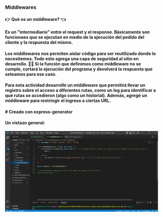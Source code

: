 ### Middlewares
####  👉 Qué es un middleware? 👈 
#### Es un "intermediario" entre el request y el response. Básicamente son funcionaes que se ejecutan en medio de la ejecución del pedido del cliente y la respuesta del mismo.  
#### Los middlewares nos permiten aislar código para ser reutilizado donde lo necesitemos. Todo esto agrega una capa de seguridad al sitio en desarrollo. 🔐🔐 Si la función que definimos como middleware no se cumple, cortará la ejecución del programa y devolverá la respuesta que seteamos para ese caso. 
#### Para esta actividad desarrollé un middleware que permitirá llevar un registro sobre el acceso a diferentes rutas, como un log para identificar a qué rutas se accedieron (algo como un historial). Además, agregé un middleware para restringir el ingreso a ciertas URL.
#### # Creado con express-generator
#### Un vistazo general: 
![image](public/images/middleware.png)